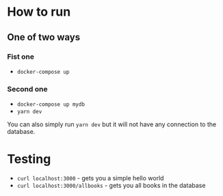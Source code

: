 # How to run

## One of two ways

### Fist one

- `docker-compose up` 

### Second one

- `docker-compose up mydb`
- `yarn dev`

You can also simply run `yarn dev` but it will not have any connection to the database.

# Testing

- `curl localhost:3000` - gets you a simple hello world
- `curl localhost:3000/allbooks` - gets you all books in the database
